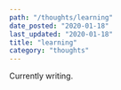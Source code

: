 ```yaml
---
path: "/thoughts/learning"
date_posted: "2020-01-18"
last_updated: "2020-01-18"
title: "learning"
category: "thoughts"
---
```


Currently writing.